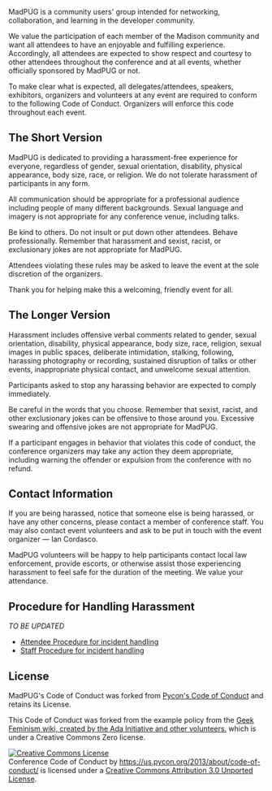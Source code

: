 MadPUG is a community users' group intended for networking, collaboration, and learning in the developer community.

We value the participation of each member of the Madison community and want all attendees to have an enjoyable and fulfilling experience. Accordingly, all attendees are expected to show respect and courtesy to other attendees throughout the conference and at all events, whether officially sponsored by MadPUG or not.

To make clear what is expected, all delegates/attendees, speakers, exhibitors, organizers and volunteers at any event are required to conform to the following Code of Conduct. Organizers will enforce this code throughout each event.

The Short Version
-----------------

MadPUG is dedicated to providing a harassment-free experience for everyone, regardless of gender, sexual orientation, disability, physical appearance, body size, race, or religion. We do not tolerate harassment of participants in any form.

All communication should be appropriate for a professional audience including people of many different backgrounds. Sexual language and imagery is not appropriate for any conference venue, including talks.

Be kind to others. Do not insult or put down other attendees. Behave professionally. Remember that harassment and sexist, racist, or exclusionary jokes are not appropriate for MadPUG.

Attendees violating these rules may be asked to leave the event at the sole discretion of the organizers.

Thank you for helping make this a welcoming, friendly event for all.

The Longer Version
------------------

Harassment includes offensive verbal comments related to gender, sexual orientation, disability, physical appearance, body size, race, religion, sexual images in public spaces, deliberate intimidation, stalking, following, harassing photography or recording, sustained disruption of talks or other events, inappropriate physical contact, and unwelcome sexual attention.

Participants asked to stop any harassing behavior are expected to comply immediately.

Be careful in the words that you choose. Remember that sexist, racist, and other exclusionary jokes can be offensive to those around you. Excessive swearing and offensive jokes are not appropriate for MadPUG.

If a participant engages in behavior that violates this code of conduct, the conference organizers may take any action they deem appropriate, including warning the offender or expulsion from the conference with no refund.

Contact Information
-------------------

If you are being harassed, notice that someone else is being harassed, or have any other concerns, please contact a member of conference staff. You may also contact event volunteers and ask to be put in touch with the event organizer &mdash; Ian Cordasco.

MadPUG volunteers will be happy to help participants contact local law enforcement, provide escorts, or otherwise assist those experiencing harassment to feel safe for the duration of the meeting. We value your attendance.

Procedure for Handling Harassment
---------------------------------
*TO BE UPDATED*
- [Attendee Procedure for incident handling](/2013/about/code-of-conduct/harassment-incidents/)
- [Staff Procedure for incident handling](https://us.pycon.org/2013/about/code-of-conduct/harassment-incidents-staff/)

License
-------

MadPUG's Code of Conduct was forked from [Pycon's Code of Conduct](https://github.com/python/pycon-code-of-conduct) and retains its License.

This Code of Conduct was forked from the example policy from the [Geek Feminism wiki, created by the Ada Initiative and other volunteers.](http://geekfeminism.wikia.com/wiki/Conference_anti-harassment/Policy) which is under a Creative Commons Zero license.

<a rel="license" href="http://creativecommons.org/licenses/by/3.0/"><img alt="Creative Commons License" style="border-width:0" src="http://i.creativecommons.org/l/by/3.0/88x31.png" /></a><br /><span xmlns:dct="http://purl.org/dc/terms/" href="http://purl.org/dc/dcmitype/Text" property="dct:title" rel="dct:type">Conference Code of Conduct</span> by <a xmlns:cc="http://creativecommons.org/ns#" href="https://us.pycon.org/2013/about/code-of-conduct/" property="cc:attributionName" rel="cc:attributionURL">https://us.pycon.org/2013/about/code-of-conduct/</a> is licensed under a <a rel="license" href="http://creativecommons.org/licenses/by/3.0/">Creative Commons Attribution 3.0 Unported License</a>.
